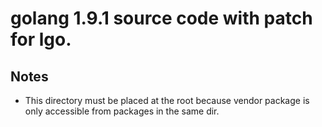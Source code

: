 # golang 1.9.1 source code with patch for lgo.
## Notes
- This directory must be placed at the root because vendor package is only accessible from packages in the same dir.


